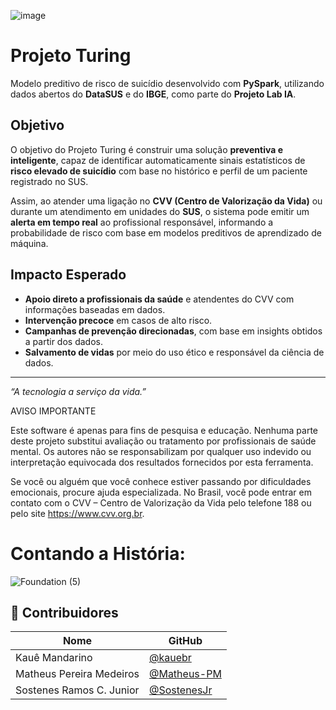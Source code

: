 ![image](https://github.com/user-attachments/assets/e769e611-bb5d-4910-8266-932ec84f84a8)

# Projeto Turing 

Modelo preditivo de risco de suicídio desenvolvido com **PySpark**, utilizando dados abertos do **DataSUS** e do **IBGE**, como parte do **Projeto Lab IA**.

## Objetivo

O objetivo do Projeto Turing é construir uma solução **preventiva e inteligente**, capaz de identificar automaticamente sinais estatísticos de **risco elevado de suicídio** com base no histórico e perfil de um paciente registrado no SUS.

Assim, ao atender uma ligação no **CVV (Centro de Valorização da Vida)** ou durante um atendimento em unidades do **SUS**, o sistema pode emitir um **alerta em tempo real** ao profissional responsável, informando a probabilidade de risco com base em modelos preditivos de aprendizado de máquina.

## Impacto Esperado

- **Apoio direto a profissionais da saúde** e atendentes do CVV com informações baseadas em dados.
- **Intervenção precoce** em casos de alto risco.
- **Campanhas de prevenção direcionadas**, com base em insights obtidos a partir dos dados.
- **Salvamento de vidas** por meio do uso ético e responsável da ciência de dados.

---

*“A tecnologia a serviço da vida.”*

AVISO IMPORTANTE

Este software é apenas para fins de pesquisa e educação. Nenhuma parte deste projeto substitui avaliação ou tratamento por profissionais de saúde mental. Os autores não se responsabilizam por qualquer uso indevido ou interpretação equivocada dos resultados fornecidos por esta ferramenta.

Se você ou alguém que você conhece estiver passando por dificuldades emocionais, procure ajuda especializada. No Brasil, você pode entrar em contato com o CVV – Centro de Valorização da Vida pelo telefone 188 ou pelo site https://www.cvv.org.br.

# Contando a História:
![Foundation (5)](https://github.com/user-attachments/assets/14f91286-5f6c-4769-b3cc-917345d0bda4)






## 👥 Contribuidores

| Nome                         | GitHub                                         |
|------------------------------|-----------------------------------------------|
| Kauê Mandarino               | [@kauebr](https://github.com/kauebr)          |
| Matheus Pereira Medeiros     | [@Matheus-PM](https://github.com/Matheus-PM)  |
| Sostenes Ramos C. Junior     | [@SostenesJr](https://github.com/SostenesJr)  |



